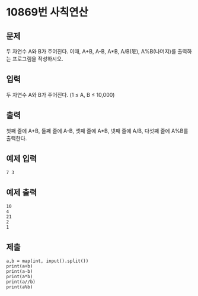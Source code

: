 # 10869번 사칙연산



## 문제

두 자연수 A와 B가 주어진다. 이때, A+B, A-B, A*B, A/B(몫), A%B(나머지)를 출력하는 프로그램을 작성하시오. 



## 입력

두 자연수 A와 B가 주어진다. (1 ≤ A, B ≤ 10,000)



## 출력

첫째 줄에 A+B, 둘째 줄에 A-B, 셋째 줄에 A*B, 넷째 줄에 A/B, 다섯째 줄에 A%B를 출력한다.



## 예제 입력

```
7 3
```



## 예제 출력

```
10
4
21
2
1
```



## 제출

```
a,b = map(int, input().split())
print(a+b)
print(a-b)
print(a*b)
print(a//b)
print(a%b)
```

